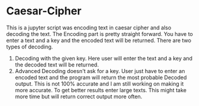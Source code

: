 # Caesar-Cipher

This is a jupyter script was encoding text in caesar cipher and also decoding the text.
The Encoding part is pretty straight forward. You have to enter a text and a key and the encoded text will be returned.
There are two types of decoding.
1) Decoding with the given key. Here user will enter the text and a key and the decoded text will be returned.
2) Advanced Decoding doesn't ask for a key. User just have to enter an encoded text and the program will return the most
 probable Decoded output. This is not 100% accurate and I am still working on making it more accurate. To get better results
 enter large texts. This might take more time but will return correct output more often.
